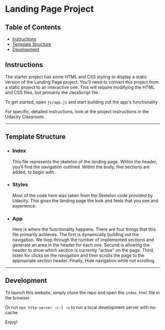 # Landing Page Project

## Table of Contents

- [Instructions](#Instructions)
- [Template Structure](#Template-Structure)
- [Development](#Development)

## Instructions

The starter project has some HTML and CSS styling to display a static version of the Landing Page project. You'll need to convert this project from a static project to an interactive one. This will require modifying the HTML and CSS files, but primarily the JavaScript file.

To get started, open `js/app.js` and start building out the app's functionality

For specific, detailed instructions, look at the project instructions in the Udacity Classroom.

---

## Template Structure

- ### Index

  This file represents the skeleton of the landing page. Within the header, you'll find the navigation outlined. Within the body, five sections are added, to begin with.

- ### Styles
  Most of the code here was taken from the Skeleton code provided by Udacity. This gives the landing page the look and feels that you see and experience.

* ### App
  Here is where the functionality happens. There are four things that this file primarily achieves. The first is dynamically building out the navigation. We loop through the number of implemented sections and generate an area in the header for each one. Second is allowing the header to show which section is currently "active" on the page. Third, listen for clicks on the navigation and then scrolls the page to the appropriate section header. Finally, Hide navigation while not scrolling

---

## Development

To launch this website, simply clone the repo and open the `index.html` file in the browser.

Or run
`npx http-server -c-1 -o` to run a local development server with no-cache

Enjoy!
